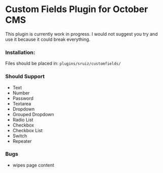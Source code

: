 # Custom Fields Plugin for October CMS

This plugin is currently work in progress. I would not suggest you try and use it because it could break everything.

### Installation:

Files should be placed in: `plugins/sruiz/customfields/`

### Should Support

- Text
- Number
- Password
- Textarea
- Dropdown
- Grouped Dropdown
- Radio List
- Checkbox
- Checkbox List
- Switch
- Repeater


### Bugs

- wipes page content